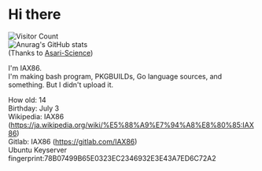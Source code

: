# Hi there

<!--
**IAX86/IAX86** is a ✨ _special_ ✨ repository because its `README.md` (this file) appears on your GitHub profile.
-->
![Visitor Count](https://profile-counter.glitch.me/IAX86/count.svg)  
![Anurag's GitHub stats](https://github-readme-stats.vercel.app/api?username=IAX86&show_icons=true&theme=tokyonight)  
\(Thanks to [Asari-Science](https://github.com/Asari-Science)\)

I'm IAX86.  
I'm making bash program, PKGBUILDs, Go language sources, and something. But I didn't upload it.

How old: 14  
Birthday: July 3  
Wikipedia: IAX86 (<https://ja.wikipedia.org/wiki/%E5%88%A9%E7%94%A8%E8%80%85:IAX86>)  
Gitlab: IAX86 (<https://gitlab.com/IAX86>)  
Ubuntu Keyserver fingerprint:78B07499B65E0323EC2346932E3E43A7ED6C72A2  
